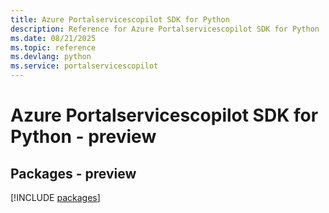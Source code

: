 ```yaml
---
title: Azure Portalservicescopilot SDK for Python
description: Reference for Azure Portalservicescopilot SDK for Python
ms.date: 08/21/2025
ms.topic: reference
ms.devlang: python
ms.service: portalservicescopilot
---
```

# Azure Portalservicescopilot SDK for Python - preview
## Packages - preview
[!INCLUDE [packages](portalservicescopilot-index.md)]